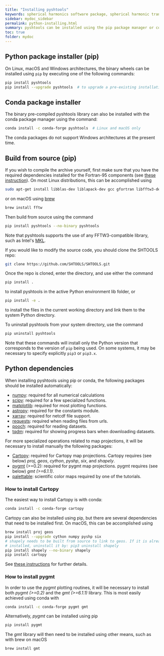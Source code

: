 ```yaml
---
title: "Installing pyshtools"
keywords: spherical harmonics software package, spherical harmonic transform, legendre functions, multitaper spectral analysis, fortran, Python, gravity, magnetic field
sidebar: mydoc_sidebar
permalink: python-installing.html
summary: pyshtools can be installed using the pip package manager or conda.
toc: true
folder: mydoc
---
```


## Python package installer (pip)

On Linux, macOS and Windows architectures, the binary wheels can be installed using `pip` by executing one of the following commands:
```bash
pip install pyshtools
pip install --upgrade pyshtools  # to upgrade a pre-existing installation
```

## Conda package installer

The binary pre-compiled pyshtools library can also be installed with the conda package manager using the command:
```bash
conda install -c conda-forge pyshtools  # Linux and macOS only
```
The conda packages do not support Windows architectures at the present time.

## Build from source (pip)

If you wish to compile the archive yourself, first make sure that you have the required dependencies installed for the Fortran-95 components (see [these instruction](fortran-installing.html)). On most Linux distributions, this can be accomplished using
```bash
sudo apt-get install libblas-dev liblapack-dev gcc gfortran libfftw3-dev
```
or on macOS using [brew](https://brew.sh/)
```bash
brew install fftw
```
Then build from source using the command
```bash
pip install pyshtools --no-binary pyshtools
```
Note that pyshtools supports the use of any FFTW3-compatible library, such as Intel's [MKL](https://software.intel.com/en-us/mkl).

If you would like to modify the source code, you should clone the SHTOOLS repo:
```bash
git clone https://github.com/SHTOOLS/SHTOOLS.git
```
Once the repo is cloned, enter the directory, and use either the command
```bash
pip install .
```
to install pyshtools in the active Python environment lib folder, or
```bash
pip install -e .
```
to install the files in the current working directory and link them to the system Python directory.

To uninstall pyshtools from your system directory, use the command
```bash
pip uninstall pyshtools
```
Note that these commands will install only the Python version that corresponds to the version of `pip` being used. On some systems, it may be necessary to specify explicitly `pip3` or `pip3.x`.

## Python dependencies

When installing pyshtools using pip or conda, the following packages should be installed automatically:

* [numpy](https://numpy.org/): required for all numerical calculations
* [scipy](https://www.scipy.org/): required for a few specialized functions.
* [matplotlib](https://matplotlib.org/): required for most plotting functions.
* [astropy](https://www.astropy.org/): required for the constants module.
* [xarray](https://xarray.pydata.org/en/stable/#): required for netcdf file support.
* [requests](https://2.python-requests.org/en/master/#): required when reading files from urls.
* [pooch](https://www.fatiando.org/pooch/latest/index.html): required for reading datasets.
* [tqdm](https://tqdm.github.io/): required for showing progress bars when downloading datasets.

For more specialized operations related to map projections, it will be necessary to install manually the following packages:

* [Cartopy](https://scitools.org.uk/cartopy/docs/latest/): required for Cartopy map projections. Cartopy requires (see below) *proj*, *geos*, *cython*, *pyshp*, *six*, and *shapely*.
* [pygmt](https://www.pygmt.org) (>=0.2): required for pygmt map projections. pygmt requires (see below) *gmt (>=6.1.1)*.
* [palettable](https://jiffyclub.github.io/palettable/): scientific color maps required by one of the tutorials.

### How to install Cartopy

The easiest way to install Cartopy is with conda:
```bash
conda install -c conda-forge cartopy
```
Cartopy can also be installed using pip, but there are several dependencies that need to be installed first. On macOS, this can be accomplished using
```bash
brew install proj geos
pip install --upgrade cython numpy pyshp six
# shapely needs to be built from source to link to geos. If it is already
# installed, uninstall it by: pip3 uninstall shapely
pip install shapely --no-binary shapely
pip install cartopy
```
See [these instructions](https://scitools.org.uk/cartopy/docs/latest/installing.html#installing) for further details.

### How to install pygmt
In order to use the *pygmt* plotting routines, it will be necessary to install both *pygmt (>=0.2)* and the *gmt (>=6.1.1)* library. This is most easily achieved using conda with
```bash
conda install -c conda-forge pygmt gmt
```
Alternatively, *pygmt* can be installed using pip
```bash
pip install pygmt
```
The *gmt* library will then need to be installed using other means, such as with brew on macOS
```bash
brew install gmt
```
